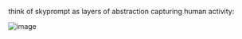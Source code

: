 

think of skyprompt as layers of abstraction capturing human activity:

![image](https://github.com/user-attachments/assets/93136194-0945-4eec-a9f1-f58eb9e440a4)




